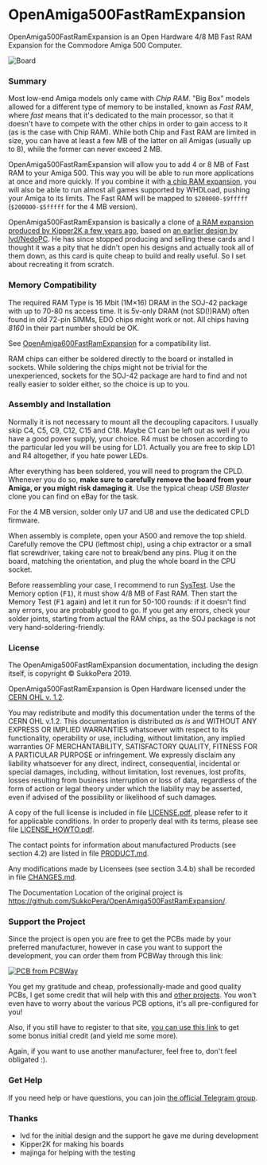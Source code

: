 # OpenAmiga500FastRamExpansion
OpenAmiga500FastRamExpansion is an Open Hardware 4/8 MB Fast RAM Expansion for the Commodore Amiga 500 Computer.

![Board](https://raw.githubusercontent.com/SukkoPera/OpenAmiga500FastRamExpansion/master/doc/render-top.png)

### Summary
Most low-end Amiga models only came with *Chip RAM*. "Big Box" models allowed for a different type of memory to be installed, known as *Fast RAM*, where *fast* means that it's dedicated to the main processor, so that it doesn't have to compete with the other chips in order to gain access to it (as is the case with Chip RAM). While both Chip and Fast RAM are limited in size, you can have at least a few MB of the latter on all Amigas (usually up to 8), while the former can never exceed 2 MB.

OpenAmiga500FastRamExpansion will allow you to add 4 or 8 MB of Fast RAM to your Amiga 500. This way you will be able to run more applications at once and more quickly. If you combine it with [a chip RAM expansion](https://github.com/SukkoPera/OpenAmiga600RamExpansion), you will also be able to run almost all games supported by WHDLoad, pushing your Amiga to its limits. The Fast RAM will be mapped to `$200000-$9fffff` (`$200000-$5fffff` for the 4 MB version).

OpenAmiga500FastRamExpansion is basically a clone of [a RAM expansion produced by Kipper2K a few years ago](http://eab.abime.net/showthread.php?t=64218), based on [an earlier design by lvd/NedoPC](http://lvd.nedopc.com/Projects/a600_8mb/index.html). He has since stopped producing and selling these cards and I thought it was a pity that he didn't open his designs and actually took all of them down, as this card is quite cheap to build and really useful. So I set about recreating it from scratch.

### Memory Compatibility
The required RAM Type is 16 Mbit (1M×16) DRAM in the SOJ-42 package with up to 70-80 ns access time. It is 5v-only DRAM (not SD(!)RAM) often found in old 72-pin SIMMs, EDO chips might work or not. All chips having *8160* in their part number should be OK.

See [OpenAmiga600FastRamExpansion](https://github.com/SukkoPera/OpenAmiga600FastRamExpansion#memory-compatibility) for a compatibility list.

RAM chips can either be soldered directly to the board or installed in sockets. While soldering the chips might not be trivial for the unexperienced, sockets for the SOJ-42 package are hard to find and not really easier to solder either, so the choice is up to you.

### Assembly and Installation
Normally it is not necessary to mount all the decoupling capacitors. I usually skip C4, C5, C9, C12, C15 and C18. Maybe C1 can be left out as well if you have a good power supply, your choice. R4 must be chosen according to the particular led you will be using for LD1. Actually you are free to skip LD1 and R4 altogether, if you hate power LEDs.

After everything has been soldered, you will need to program the CPLD. Whenever you do so, **make sure to carefully remove the board from your Amiga, or you might risk damaging it**. Use the typical cheap *USB Blaster* clone you can find on eBay for the task.

For the 4 MB version, solder only U7 and U8 and use the dedicated CPLD firmware.

When assembly is complete, open your A500 and remove the top shield. Carefully remove the CPU (leftmost chip), using a chip extractor or a small flat screwdriver, taking care not to break/bend any pins. Plug it on the board, matching the orientation, and plug the whole board in the CPU socket.

Before reassembling your case, I recommend to run [SysTest](https://github.com/keirf/Amiga-Stuff). Use the Memory option (<kbd>F1</kbd>), it must show 4/8 MB of Fast RAM. Then start the Memory Test (<kbd>F1</kbd> again) and let it run for 50-100 rounds: if it doesn't find any errors, you are probably good to go. If you get any errors, check your solder joints, starting from actual the RAM chips, as the SOJ package is not very hand-soldering-friendly.

### License
The OpenAmiga500FastRamExpansion documentation, including the design itself, is copyright &copy; SukkoPera 2019.

OpenAmiga500FastRamExpansion is Open Hardware licensed under the [CERN OHL v. 1.2](http://ohwr.org/cernohl).

You may redistribute and modify this documentation under the terms of the CERN OHL v.1.2. This documentation is distributed *as is* and WITHOUT ANY EXPRESS OR IMPLIED WARRANTIES whatsoever with respect to its functionality, operability or use, including, without limitation, any implied warranties OF MERCHANTABILITY, SATISFACTORY QUALITY, FITNESS FOR A PARTICULAR PURPOSE or infringement. We expressly disclaim any liability whatsoever for any direct, indirect, consequential, incidental or special damages, including, without limitation, lost revenues, lost profits, losses resulting from business interruption or loss of data, regardless of the form of action or legal theory under which the liability may be asserted, even if advised of the possibility or likelihood of such damages.

A copy of the full license is included in file [LICENSE.pdf](LICENSE.pdf), please refer to it for applicable conditions. In order to properly deal with its terms, please see file [LICENSE_HOWTO.pdf](LICENSE_HOWTO.pdf).

The contact points for information about manufactured Products (see section 4.2) are listed in file [PRODUCT.md](PRODUCT.md).

Any modifications made by Licensees (see section 3.4.b) shall be recorded in file [CHANGES.md](CHANGES.md).

The Documentation Location of the original project is https://github.com/SukkoPera/OpenAmiga500FastRamExpansion/.

### Support the Project
Since the project is open you are free to get the PCBs made by your preferred manufacturer, however in case you want to support the development, you can order them from PCBWay through this link:

[![PCB from PCBWay](https://www.pcbway.com/project/img/images/frompcbway.png)](https://www.pcbway.com/project/shareproject/OpenAmiga500FastRamExpansion_V1.html)

You get my gratitude and cheap, professionally-made and good quality PCBs, I get some credit that will help with this and [other projects](https://www.pcbway.com/project/member/shareproject/?bmbid=41100). You won't even have to worry about the various PCB options, it's all pre-configured for you!

Also, if you still have to register to that site, [you can use this link](https://www.pcbway.com/setinvite.aspx?inviteid=41100) to get some bonus initial credit (and yield me some more).

Again, if you want to use another manufacturer, feel free to, don't feel obligated :).

### Get Help
If you need help or have questions, you can join [the official Telegram group](https://t.me/joinchat/HUHdWBC9J9JnYIrvTYfZmg).

### Thanks
- lvd for the initial design and the support he gave me during development
- Kipper2K for making his boards
- majinga for helping with the testing

